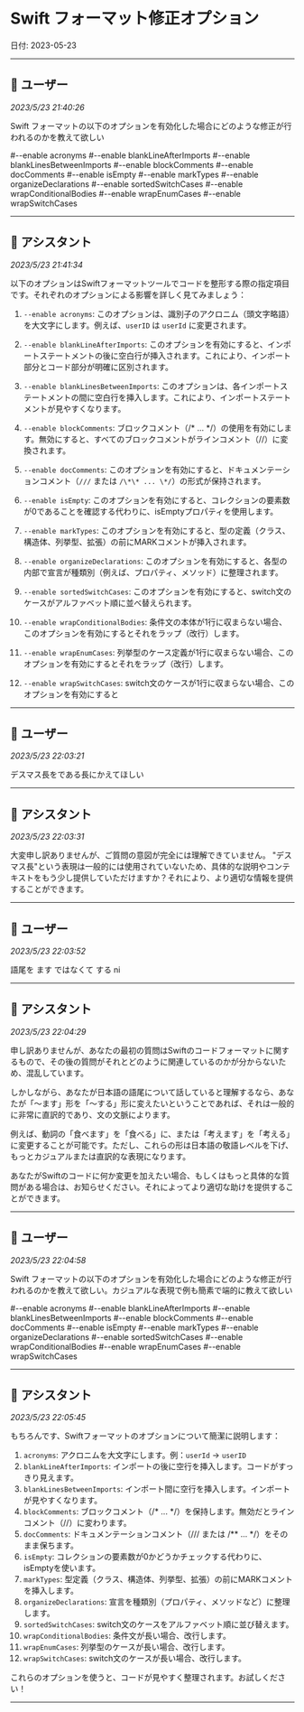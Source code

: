 # Swift フォーマット修正オプション

日付: 2023-05-23

---

## 👤 ユーザー
*2023/5/23 21:40:26*

Swift フォーマットの以下のオプションを有効化した場合にどのような修正が行われるのかを教えて欲しい

#--enable acronyms
#--enable blankLineAfterImports
#--enable blankLinesBetweenImports
#--enable blockComments
#--enable docComments
#--enable isEmpty
#--enable markTypes
#--enable organizeDeclarations
#--enable sortedSwitchCases
#--enable wrapConditionalBodies
#--enable wrapEnumCases
#--enable wrapSwitchCases

---

## 🤖 アシスタント
*2023/5/23 21:41:34*

以下のオプションはSwiftフォーマットツールでコードを整形する際の指定項目です。それぞれのオプションによる影響を詳しく見てみましょう：

1. `--enable acronyms`: このオプションは、識別子のアクロニム（頭文字略語）を大文字にします。例えば、`userID` は `userId` に変更されます。

2. `--enable blankLineAfterImports`: このオプションを有効にすると、インポートステートメントの後に空白行が挿入されます。これにより、インポート部分とコード部分が明確に区別されます。

3. `--enable blankLinesBetweenImports`: このオプションは、各インポートステートメントの間に空白行を挿入します。これにより、インポートステートメントが見やすくなります。

4. `--enable blockComments`: ブロックコメント（/\* ... \*/）の使用を有効にします。無効にすると、すべてのブロックコメントがラインコメント（//）に変換されます。

5. `--enable docComments`: このオプションを有効にすると、ドキュメンテーションコメント（`///` または `/\*\* ... \*/`）の形式が保持されます。

6. `--enable isEmpty`: このオプションを有効にすると、コレクションの要素数が0であることを確認する代わりに、isEmptyプロパティを使用します。

7. `--enable markTypes`: このオプションを有効にすると、型の定義（クラス、構造体、列挙型、拡張）の前にMARKコメントが挿入されます。

8. `--enable organizeDeclarations`: このオプションを有効にすると、各型の内部で宣言が種類別（例えば、プロパティ、メソッド）に整理されます。

9. `--enable sortedSwitchCases`: このオプションを有効にすると、switch文のケースがアルファベット順に並べ替えられます。

10. `--enable wrapConditionalBodies`: 条件文の本体が1行に収まらない場合、このオプションを有効にするとそれをラップ（改行）します。

11. `--enable wrapEnumCases`: 列挙型のケース定義が1行に収まらない場合、このオプションを有効にするとそれをラップ（改行）します。

12. `--enable wrapSwitchCases`: switch文のケースが1行に収まらない場合、このオプションを有効にすると

---

## 👤 ユーザー
*2023/5/23 22:03:21*

デスマス長をである長にかえてほしい

---

## 🤖 アシスタント
*2023/5/23 22:03:31*

大変申し訳ありませんが、ご質問の意図が完全には理解できていません。 "デスマス長"という表現は一般的には使用されていないため、具体的な説明やコンテキストをもう少し提供していただけますか？それにより、より適切な情報を提供することができます。

---

## 👤 ユーザー
*2023/5/23 22:03:52*

語尾を ます ではなくて する ni

---

## 🤖 アシスタント
*2023/5/23 22:04:29*

申し訳ありませんが、あなたの最初の質問はSwiftのコードフォーマットに関するもので、その後の質問がそれとどのように関連しているのかが分からないため、混乱しています。

しかしながら、あなたが日本語の語尾について話していると理解するなら、あなたが「〜ます」形を「〜する」形に変えたいということであれば、それは一般的に非常に直訳的であり、文の文脈によります。

例えば、動詞の「食べます」を「食べる」に、または「考えます」を「考える」に変更することが可能です。ただし、これらの形は日本語の敬語レベルを下げ、もっとカジュアルまたは直訳的な表現になります。

あなたがSwiftのコードに何か変更を加えたい場合、もしくはもっと具体的な質問がある場合は、お知らせください。それによってより適切な助けを提供することができます。

---

## 👤 ユーザー
*2023/5/23 22:04:58*

Swift フォーマットの以下のオプションを有効化した場合にどのような修正が行われるのかを教えて欲しい。カジュアルな表現で例も簡素で端的に教えて欲しい

#--enable acronyms
#--enable blankLineAfterImports
#--enable blankLinesBetweenImports
#--enable blockComments
#--enable docComments
#--enable isEmpty
#--enable markTypes
#--enable organizeDeclarations
#--enable sortedSwitchCases
#--enable wrapConditionalBodies
#--enable wrapEnumCases
#--enable wrapSwitchCases

---

## 🤖 アシスタント
*2023/5/23 22:05:45*

もちろんです、Swiftフォーマットのオプションについて簡潔に説明します：

1. `acronyms`: アクロニムを大文字にします。例：`userId` → `userID`
2. `blankLineAfterImports`: インポートの後に空行を挿入します。コードがすっきり見えます。
3. `blankLinesBetweenImports`: インポート間に空行を挿入します。インポートが見やすくなります。
4. `blockComments`: ブロックコメント（/\* ... \*/）を保持します。無効だとラインコメント（//）に変わります。
5. `docComments`: ドキュメンテーションコメント（/// または /\*\* ... \*/）をそのまま保ちます。
6. `isEmpty`: コレクションの要素数が0かどうかチェックする代わりに、isEmptyを使います。
7. `markTypes`: 型定義（クラス、構造体、列挙型、拡張）の前にMARKコメントを挿入します。
8. `organizeDeclarations`: 宣言を種類別（プロパティ、メソッドなど）に整理します。
9. `sortedSwitchCases`: switch文のケースをアルファベット順に並び替えます。
10. `wrapConditionalBodies`: 条件文が長い場合、改行します。
11. `wrapEnumCases`: 列挙型のケースが長い場合、改行します。
12. `wrapSwitchCases`: switch文のケースが長い場合、改行します。

これらのオプションを使うと、コードが見やすく整理されます。お試しください！

---
